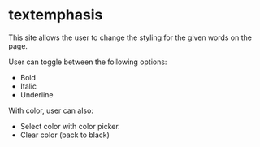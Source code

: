 # textemphasis
This site allows the user to change the styling for the given words on the page.

User can toggle between the following options:
- Bold
- Italic
- Underline

With color, user can also:
- Select color with color picker.
- Clear color (back to black)




